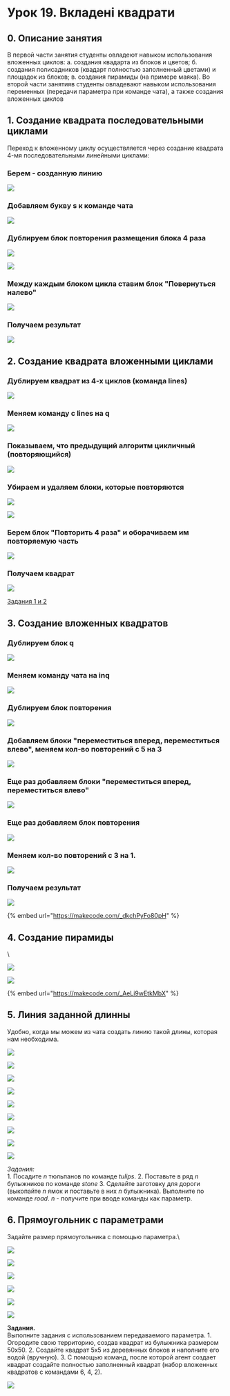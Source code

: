 # Урок 19. Вкладені квадрати

## 0. Описание занятия

В первой части занятия студенты овладеют навыком использования вложенных циклов: а. создания квадарта из блоков и цветов; б. создания полисадников (квадарт полностью заполненный цветами) и площадок из блоков; в. создания пирамиды (на примере маяка). Во второй части занятияв студенты овладевают навыком использования переменных (передачи параметра при команде чата), а также создания вложенных циклов

## 1. Создание квадрата последовательными циклами

Переход к вложенному циклу осуществляется через создание квадрата 4-мя последовательными линейными циклами:

### Берем - созданную линию

![](<../../.gitbook/assets/Minecraft Education Edition (1).jpg>)

### Добавляем букву s к команде чата

![](<../../.gitbook/assets/Minecraft Education Edition1 (3).jpg>)

### Дублируем блок повторения размещения блока 4 раза

![](<../../.gitbook/assets/Minecraft Education Edition2 (3).jpg>)

![](<../../.gitbook/assets/Minecraft Education Edition3 (3).jpg>)

### Между каждым блоком цикла ставим блок "Повернуться налево"

![](<../../.gitbook/assets/Minecraft Education Edition4 (3).jpg>)

### Получаем результат

![](<../../.gitbook/assets/Minecraft Education Edition5 (3).jpg>)

## 2. Создание квадрата вложенными циклами

### Дублируем квадрат из 4-х циклов (команда lines)

![](<../../.gitbook/assets/Minecraft Education Edition (2).jpg>)

### Меняем команду с lines на q

![](<../../.gitbook/assets/Minecraft Education Edition1 (4).jpg>)

### Показываем, что предыдущий алгоритм цикличный (повторяющийся)

![](<../../.gitbook/assets/Minecraft Education Edition2 (4).jpg>)

### Убираем и удаляем блоки, которые повторяются

![](<../../.gitbook/assets/Minecraft Education Edition3 (4).jpg>)

![](<../../.gitbook/assets/Minecraft Education Edition4 (4).jpg>)

### Берем блок "Повторить 4 раза" и оборачиваем им повторяемую часть

![](<../../.gitbook/assets/Minecraft Education Edition5 (4).jpg>)

### Получаем квадрат

![](<../../.gitbook/assets/Minecraft Education Edition6 (3).jpg>)

[Задания 1 и 2](https://makecode.com/\_AgviCpRy52pP)

## 3. Создание вложенных квадратов

### Дублируем блок q

![](<../../.gitbook/assets/Minecraft Education Edition (5).jpg>)

### Меняем команду чата на inq

![](<../../.gitbook/assets/Minecraft Education Edition1 (7).jpg>)

### Дублируем блок повторения

![](<../../.gitbook/assets/Minecraft Education Edition2 (6).jpg>)

### Добавляем блоки "переместиться вперед, переместиться влево", меняем кол-во повторений с 5 на 3

![](<../../.gitbook/assets/Minecraft Education Edition3 (6).jpg>)

### Еще раз добавляем блоки "переместиться вперед, переместиться влево"

![](<../../.gitbook/assets/Minecraft Education Edition4 (6).jpg>)

### Еще раз добавляем блок повторения

![](<../../.gitbook/assets/Minecraft Education Edition5 (6).jpg>)

### Меняем кол-во повторений с 3 на 1.

![](<../../.gitbook/assets/Minecraft Education Edition6 (4).jpg>)

### Получаем результат

![](<../../.gitbook/assets/Minecraft Education Edition7 (3).jpg>)

{% embed url="https://makecode.com/_dkchPyFo80pH" %}

## 4. Создание пирамиды

\


![](<../../.gitbook/assets/Minecraft Education Edition (3).jpg>)

![](<../../.gitbook/assets/Minecraft Education Edition1 (5).jpg>)

{% embed url="https://makecode.com/_AeLi9wEtkMbX" %}

## 5. Линия заданной длинны

Удобно, когда мы можем из чата создать линию такой длины, которая нам необходима.&#x20;

![](<../../.gitbook/assets/Minecraft Education Edition.jpg>)

![](<../../.gitbook/assets/Minecraft Education Edition1 (2).jpg>)

![](<../../.gitbook/assets/Minecraft Education Edition2 (2).jpg>)

![](<../../.gitbook/assets/Minecraft Education Edition3 (2).jpg>)

![](<../../.gitbook/assets/Minecraft Education Edition4 (2).jpg>)

![](<../../.gitbook/assets/Minecraft Education Edition5 (2).jpg>)

![](<../../.gitbook/assets/Minecraft Education Edition6 (2).jpg>)

![](<../../.gitbook/assets/Minecraft Education Edition7 (2).jpg>)

![](<../../.gitbook/assets/Minecraft Education Edition8 (2).jpg>)

_Задания:_\
1\. Посадите _n_ тюльпанов по команде _tulips_. 2. Поставьте в ряд _n_ булыжников по команде _stone_ 3. Сделайте заготовку для дороги (выкопайте _n_ ямок и поставьте в них _n_ булыжника). Выполните по команде _road_. _n_ - получите при вводе команды как параметр.

## 6. Прямоугольник c параметрами

Задайте размер прямоугольника с помощью параметра.\


![](<../../.gitbook/assets/Minecraft Education Edition (4).jpg>)

![](<../../.gitbook/assets/Minecraft Education Edition1 (6).jpg>)

![](<../../.gitbook/assets/Minecraft Education Edition2 (5).jpg>)

![](<../../.gitbook/assets/Minecraft Education Edition3 (5).jpg>)

![](<../../.gitbook/assets/Minecraft Education Edition4 (5).jpg>)

![](<../../.gitbook/assets/Minecraft Education Edition5 (5).jpg>)

**Задания.**\
Выполните задания с использованием передаваемого параметра. 1. Огородите свою территорию, создав квадрат из булыжника размером 50х50. 2. Создайте квадрат 5х5 из деревянных блоков и наполните его водой (вручную). 3. С помощью команд, после которой агент создает квадрат создайте полностью заполненный квадрат (набор вложенных квадратов с командами 6, 4, 2).&#x20;

![](../../.gitbook/assets/q642.jpg)
